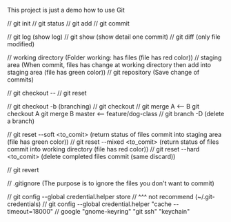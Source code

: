 This project is just a demo how to use Git

// git init
// git status
// git add
// git commit

// git log   (show log)
// git show  (show detail one commit)
// git diff  (only file modified)

// working directory (Folder working: has files (file has red color))
// staging area      (When commit, files has change at working directory then add into staging area (file has green color))
// git repository    (Save change of commits)

// git checkout -- <file>
// git reset

// git checkout -b <branch> (branching)
// git checkout <branch>
// git merge
A <-- B
git checkout A
git merge B
master <-- feature/dog-class
// git branch -D <branch> (delete a branch)

// git reset --soft <to_comit>  (return status of files commit into staging area (file has green color))
// git reset --mixed <to_comit> (return status of files commit into working directory (file has red color))
// git reset --hard <to_comit>  (delete completed files commit (same discard))

// git revert <comit>

// .gitignore (The purpose is to ignore the files you don't want to commit)

// git config --global credential.helper store
// ^^^ not recommend (~/.git-credentials)
// git config --global credential.helper "cache --timeout=18000"
// google "gnome-keyring" "git ssh" "keychain"